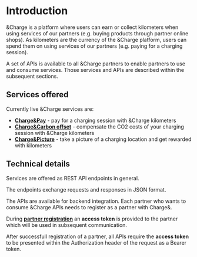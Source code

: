 # Introduction

&Charge is a platform where users can earn or collect kilometers when using services of our partners (e.g. buying products through partner online shops).
As kilometers are the currency of the &Charge platform, users can spend them on using services of our partners (e.g. paying for a charging session).

A set of APIs is available to all &Charge partners to enable partners to use and consume services. Those services and APIs are described within the subsequent sections.

## Services offered

Currently live &Charge services are:
- [__Charge&Pay__](charge_and_pay.md#chargepay) - pay for a charging session with &Charge kilometers
- [__Charge&Carbon offset__](charge_and_carbon_offset.md#chargecarbon-offset) - compensate the CO2 costs of your charging session with &Charge kilometers
- [__Charge&Picture__](charge_and_pictures.md#chargepictures) - take a picture of a charging location and get rewarded with kilometers

## Technical details

Services are offered as REST API endpoints in general.

The endpoints exchange requests and responses in JSON format.

The APIs are available for backend integration. Each partner who wants to consume &Charge APIs needs to register as a partner with Charge&.

During [__partner registration__](setting_up.md) an **access token** is provided to the partner which will be used in subsequent communication.

After successfull registration of a partner, all APIs require the **access token** to be presented within the Authorization header of the request as a Bearer token.

